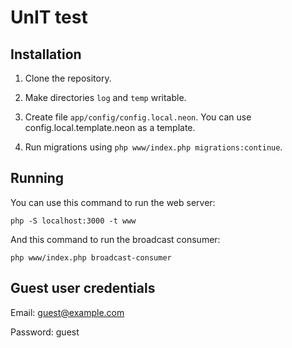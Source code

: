 # UnIT test

## Installation

1. Clone the repository.

2. Make directories `log` and `temp` writable.

3. Create file `app/config/config.local.neon`. You can use config.local.template.neon as a template.

4. Run migrations using `php www/index.php migrations:continue`.

## Running

You can use this command to run the web server:

`php -S localhost:3000 -t www`

And this command to run the broadcast consumer:

`php www/index.php broadcast-consumer`

## Guest user credentials

Email: guest@example.com

Password: guest
